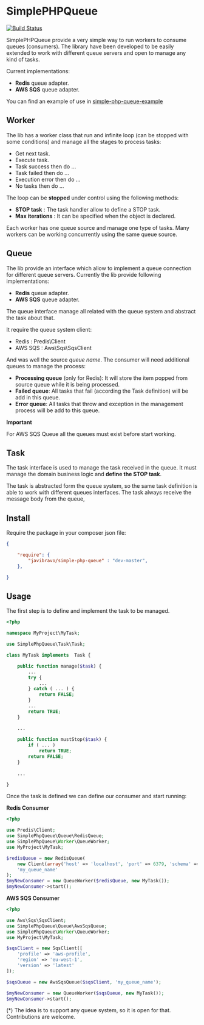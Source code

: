 SimplePHPQueue
==============

[![Build Status](https://travis-ci.org/javibravo/simple-php-queue.svg?branch=master)](https://travis-ci.org/javibravo/simple-php-queue)

SimplePHPQueue provide a very simple way to run workers to consume queues (consumers).
The library have been developed to be easily extended to work with different queue servers and
open to manage any kind of tasks.

Current implementations:

   - **Redis** queue adapter.
   - **AWS SQS** queue adapter. 

You can find an example of use in [simple-php-queue-example](https://github.com/javibravo/simple-php-queue-example)

Worker
------

The lib has a worker class that run and infinite loop (can be stopped with some
conditions) and manage all the stages to process tasks:

   - Get next task.
   - Execute task.
   - Task success then do ...
   - Task failed then do ...
   - Execution error then do ...
   - No tasks then do ...

The loop can be **stopped** under control using the following methods:

   - **STOP task** : The task handler allow to define a STOP task.
   - **Max iterations** : It can be specified when the object is declared.

Each worker has one queue source and manage one type of tasks. Many workers
can be working concurrently using the same queue source.

Queue
-----

The lib provide an interface which allow to implement a queue connection for different queue 
servers. Currently the lib provide following implementations:

   - **Redis** queue adapter.
   - **AWS SQS** queue adapter. 

The queue interface manage all related with the queue system and abstract the task about that.

It require the queue system client:

   - Redis : Predis\Client
   - AWS SQS : Aws\Sqs\SqsClient

And was well the source *queue name*. The consumer will need additional queues to manage the process:

   - **Processing queue** (only for Redis): It will store the item popped from source queue while it is being processed.
   - **Failed queue**: All tasks that fail (according the Task definition) will be add in this queue.
   - **Error queue**: All tasks that throw and exception in the management process will be add to this queue.

**Important**

For AWS SQS Queue all the queues must exist before start working.

Task
----

The task interface is used to manage the task received in the queue. It must manage the domain
business logic and **define the STOP task**.

The task is abstracted form the queue system, so the same task definition is able to work with 
different queues interfaces. The task always receive the message body from the queue,

Install
-------

Require the package in your composer json file:

```json
{

    "require": {
        "javibravo/simple-php-queue" : "dev-master",
    },

}
```

Usage
-----

The first step is to define and implement the task to be managed.

```php
<?php

namespace MyProject\MyTask;

use SimplePhpQueue\Task\Task;

class MyTask implements  Task {

    public function manage($task) {
        ...
        try {
            ...
        } catch ( ... ) {
            return FALSE;
        }
        ...
        return TRUE;
    }

    ...
    
    public function mustStop($task) {
        if ( ... )
            return TRUE;
        return FALSE;
    }
    
    ...

}
```

Once the task is defined we can define our consumer and start running:

**Redis Consumer**

```php
<?php

use Predis\Client;
use SimplePhpQueue\Queue\RedisQueue;
use SimplePhpQueue\Worker\QueueWorker;
use MyProject\MyTask;

$redisQueue = new RedisQueue(
    new Client(array('host' => 'localhost', 'port' => 6379, 'schema' => 'tcp')),
    'my_queue_name'
);
$myNewConsumer = new QueueWorker($redisQueue, new MyTask());
$myNewConsumer->start();
```

**AWS SQS Consumer**

```php
<?php

use Aws\Sqs\SqsClient;
use SimplePhpQueue\Queue\AwsSqsQueue;
use SimplePhpQueue\Worker\QueueWorker;
use MyProject\MyTask;

$sqsClient = new SqsClient([
    'profile' => 'aws-profile',
    'region' => 'eu-west-1',
    'version' => 'latest'
]);

$sqsQueue = new AwsSqsQueue($sqsClient, 'my_queue_name');

$myNewConsumer = new QueueWorker($sqsQueue, new MyTask());
$myNewConsumer->start();
```

(*) The idea is to support any queue system, so it is open for that. Contributions are welcome.